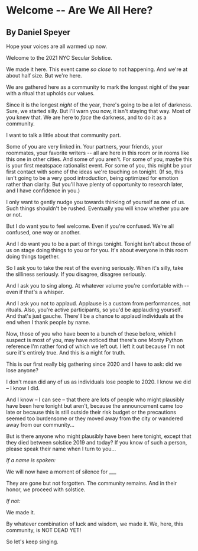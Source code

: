 # Welcome -- Are We All Here?
## By Daniel Speyer

Hope your voices are all warmed up now.

Welcome to the 2021 NYC Secular Solstice.

We made it here.  This event came *so close* to not happening.  And we're at about half size.  But we're here.

We are gathered here as a community to mark the longest night of the year with a ritual that upholds our values.

Since it is the longest *night* of the year, there's going to be a lot of darkness. Sure, we started silly. But I'll warn you now, it isn't staying that way.  Most of you knew that.  We are here to *face* the darkness, and to do it as a community.

I want to talk a little about that community part.

Some of you are very linked in. Your partners, your friends, your roommates, your favorite writers -- all are here in this room or in rooms like this one in other cities. And some of you aren't. For some of you, maybe this is your first meatspace rationalist event. For some of you, this might be your first contact with some of the ideas we're touching on tonight. (If so, this isn't going to be a very good introduction, being optimized for emotion rather than clarity. But you'll have plenty of opportunity to research later, and I have confidence in you.)

I only want to gently nudge you towards thinking of yourself as one of us. Such things shouldn't be rushed. Eventually you will know whether you are or not.

But I do want you to feel welcome. Even if you're confused. We're all confused, one way or another.

And I do want you to be a part of things tonight. Tonight isn't about those of us on stage doing things to you or for you. It's about everyone in this room doing things together.

So I ask you to take the rest of the evening seriously. When it's silly, take the silliness seriously. If you disagree, disagree seriously.

And I ask you to sing along. At whatever volume you're comfortable with -- even if that's a whisper.

And I ask you not to applaud. Applause is a custom from performances, not rituals. Also, you're active participants, so you'd be applauding yourself. And that's just gauche. There'll be a chance to applaud individuals at the end when I thank people by name.

Now, those of you who have been to a bunch of these before, which I suspect is most of you, may have noticed that there's one Monty Python reference I'm rather fond of which we left out.  I left it out because I'm not sure it's entirely true.  And this is a night for truth.

This is our first really big gathering since 2020 and I have to ask: did we lose anyone?

I don't mean did any of us as individuals lose people to 2020.  I know we did – I know I did.

And I know – I can see – that there are lots of people who might plausibly have been here tonight but aren't, because the announcement came too late or because this is still outside their risk budget or the precautions seemed too burdensome or they moved away from the city or wandered away from our community...

But is there anyone who might plausibly have been here tonight, except that they died between solstice 2019 and today?  If you know of such a person, please speak their name when I turn to you...

*If a name is spoken:*

We will now have a moment of silence for ___

They are gone but not forgotten.  The community remains.  And in their honor, we proceed with solstice.

*If not:*

We made it.

By whatever combination of luck and wisdom, we made it.  We, here, this community, is NOT DEAD YET!

So let's keep singing.